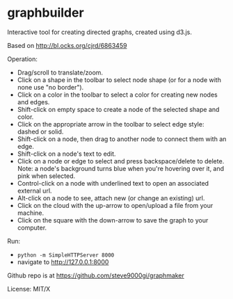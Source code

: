 graphbuilder
======================

Interactive tool for creating directed graphs, created using d3.js.

Based on http://bl.ocks.org/cjrd/6863459

Operation:

* Drag/scroll to translate/zoom.
* Click on a shape in the toolbar to select node shape (or for a node with none use "no border").
* Click on a color in the toolbar to select a color for creating new nodes and edges.
* Shift-click on empty space to create a node of the selected shape and color.
* Click on the appropriate arrow in the toolbar to select edge style: dashed or solid.
* Shift-click on a node, then drag to another node to connect them with an edge.
* Shift-click on a node's text to edit.
* Click on a node or edge to select and press backspace/delete to delete. Note: a node's background
  turns blue when you're hovering over it, and pink when selected.
* Control-click on a node with underlined text to open an associated external url.
* Alt-click on a node to see, attach new (or change an existing) url.
* Click on the cloud with the up-arrow to open/upload a file from your machine.
* Click on the square with the down-arrow to save the graph to your computer.

Run:

* `python -m SimpleHTTPServer 8000`
* navigate to http://127.0.0.1:8000

Github repo is at https://github.com/steve9000gi/graphmaker

License: MIT/X







